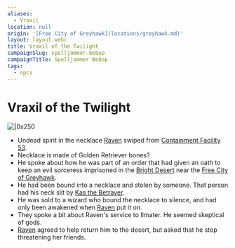 ```yaml
---
aliases:
  - Vraxil
location: null
origin: '[Free City of Greyhawk](locations/greyhawk.md)'
layout: layout.webc
title: Vraxil of the Twilight
campaignSlug: spelljammer-bebop
campaignTitle: Spelljammer Bebop
tags:
  - npcs
---
```

# Vraxil of the Twilight

![|0x250](_files/Screenshot%202025-01-26%20at%2013.13.38.png)

- Undead spirit in the necklace [Raven](pcs/raven.md) swiped from [Containment Facility 53](locations/containment-facility-53.md).
- Necklace is made of Golden Retriever bones?
- He spoke about how he was part of an order that had given an oath to keep an evil sorceress imprisoned in the [Bright Desert](locations/bright-desert.md) near the [Free City of Greyhawk](locations/greyhawk.md).
- He had been bound into a necklace and stolen by someone. That person had his neck slit by [Kas the Betrayer](npcs/kas-the-betrayer.md).
- He was sold to a wizard who bound the necklace to silence, and had only been awakened when [Raven](pcs/raven.md) put it on.
- They spoke a bit about Raven's service to Ilmater. He seemed skeptical of gods.
- [Raven](pcs/raven.md) agreed to help return him to the desert, but asked that he stop threatening her friends.
